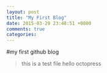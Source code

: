 ```yaml
---
layout: post
title: "My First Blog"
date: 2015-03-29 23:48:51 +0800
comments: true
categories: 
---
```


#my first github blog
>this is a test file
>hello octopress
